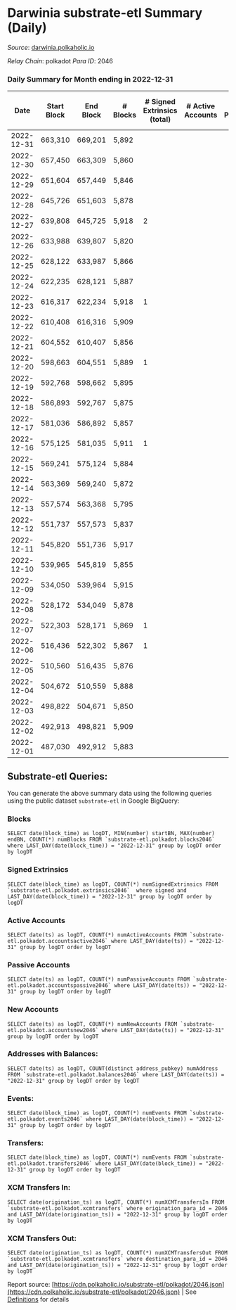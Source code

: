# Darwinia substrate-etl Summary (Daily)

_Source_: [darwinia.polkaholic.io](https://darwinia.polkaholic.io)

*Relay Chain*: polkadot
*Para ID*: 2046



### Daily Summary for Month ending in 2022-12-31


| Date | Start Block | End Block | # Blocks | # Signed Extrinsics (total) | # Active Accounts | # Passive | # New | # Addresses with Balances | # Events | # Transfers | # XCM Transfers In | # XCM Transfers Out | Issues | 
| ---- | ----------- | --------- | -------- | --------------------------- | ----------------- | --------- | ----- | ------------------------- | -------- | ----------- | ------------------ | ------------------- | ------ |
| 2022-12-31 | 663,310 | 669,201 | 5,892 |  |  |  |  | 22 | 11,787 |   |   |   |  |
| 2022-12-30 | 657,450 | 663,309 | 5,860 |  |  |  |  | 22 | 11,723 |   |   |   |  |
| 2022-12-29 | 651,604 | 657,449 | 5,846 |  |  |  |  | 22 | 11,695 |   |   |   |  |
| 2022-12-28 | 645,726 | 651,603 | 5,878 |  |  |  |  | 22 | 11,760 |   |   |   |  |
| 2022-12-27 | 639,808 | 645,725 | 5,918 | 2 |  |  |  | 22 | 11,976 | 122  | 1  | 1  |  |
| 2022-12-26 | 633,988 | 639,807 | 5,820 |  |  |  |  | 21 | 11,643 |   |   |   |  |
| 2022-12-25 | 628,122 | 633,987 | 5,866 |  |  |  |  | 21 | 11,736 |   |   |   |  |
| 2022-12-24 | 622,235 | 628,121 | 5,887 |  |  |  |  | 21 | 11,777 |   |   |   |  |
| 2022-12-23 | 616,317 | 622,234 | 5,918 | 1 |  |  |  | 21 | 11,913 | 61  | 1  | 1  |  |
| 2022-12-22 | 610,408 | 616,316 | 5,909 |  |  |  |  | 21 | 11,821 |   |   |   |  |
| 2022-12-21 | 604,552 | 610,407 | 5,856 |  |  |  |  | 21 | 11,716 |   |   |   |  |
| 2022-12-20 | 598,663 | 604,551 | 5,889 | 1 |  |  |  | 21 | 11,787 |   |   |   |  |
| 2022-12-19 | 592,768 | 598,662 | 5,895 |  |  |  |  | 21 | 11,793 |   |   |   |  |
| 2022-12-18 | 586,893 | 592,767 | 5,875 |  |  |  |  | 21 | 11,753 |   |   |   |  |
| 2022-12-17 | 581,036 | 586,892 | 5,857 |  |  |  |  | 21 | 11,718 |   |   |   |  |
| 2022-12-16 | 575,125 | 581,035 | 5,911 | 1 |  |  |  | 21 | 11,895 | 61  | 1  | 1  |  |
| 2022-12-15 | 569,241 | 575,124 | 5,884 |  |  |  |  | 21 | 11,771 |   |   |   |  |
| 2022-12-14 | 563,369 | 569,240 | 5,872 |  |  |  |  | 21 | 11,748 |   |   |   |  |
| 2022-12-13 | 557,574 | 563,368 | 5,795 |  |  |  |  |  | 11,593 |   |   |   |  |
| 2022-12-12 | 551,737 | 557,573 | 5,837 |  |  |  |  | 21 | 11,677 |   |   |   |  |
| 2022-12-11 | 545,820 | 551,736 | 5,917 |  |  |  |  | 21 | 11,837 |   |   |   |  |
| 2022-12-10 | 539,965 | 545,819 | 5,855 |  |  |  |  | 21 | 11,714 |   |   |   |  |
| 2022-12-09 | 534,050 | 539,964 | 5,915 |  |  |  |  | 21 | 11,833 |   |   |   |  |
| 2022-12-08 | 528,172 | 534,049 | 5,878 |  |  |  |  | 21 | 11,759 |   |   |   |  |
| 2022-12-07 | 522,303 | 528,171 | 5,869 | 1 |  |  |  | 21 | 11,811 | 61  | 1  | 1  |  |
| 2022-12-06 | 516,436 | 522,302 | 5,867 | 1 |  |  |  | 21 | 11,808 | 61  | 1  | 1  |  |
| 2022-12-05 | 510,560 | 516,435 | 5,876 |  |  |  |  | 21 | 11,755 |   |   |   |  |
| 2022-12-04 | 504,672 | 510,559 | 5,888 |  |  |  |  | 21 | 11,782 |   | 1  |   |  |
| 2022-12-03 | 498,822 | 504,671 | 5,850 |  |  |  |  | 21 | 11,703 |   |   |   |  |
| 2022-12-02 | 492,913 | 498,821 | 5,909 |  |  |  |  | 21 | 11,822 |   |   |   |  |
| 2022-12-01 | 487,030 | 492,912 | 5,883 |  |  |  |  | 21 | 11,769 |   |   |   |  |

## Substrate-etl Queries:
You can generate the above summary data using the following queries using the public dataset `substrate-etl` in Google BigQuery:


### Blocks
```
SELECT date(block_time) as logDT, MIN(number) startBN, MAX(number) endBN, COUNT(*) numBlocks FROM `substrate-etl.polkadot.blocks2046`  where LAST_DAY(date(block_time)) = "2022-12-31" group by logDT order by logDT
```


### Signed Extrinsics
```
SELECT date(block_time) as logDT, COUNT(*) numSignedExtrinsics FROM `substrate-etl.polkadot.extrinsics2046`  where signed and LAST_DAY(date(block_time)) = "2022-12-31" group by logDT order by logDT
```


### Active Accounts
```
SELECT date(ts) as logDT, COUNT(*) numActiveAccounts FROM `substrate-etl.polkadot.accountsactive2046` where LAST_DAY(date(ts)) = "2022-12-31" group by logDT order by logDT
```


### Passive Accounts
```
SELECT date(ts) as logDT, COUNT(*) numPassiveAccounts FROM `substrate-etl.polkadot.accountspassive2046` where LAST_DAY(date(ts)) = "2022-12-31" group by logDT order by logDT
```


### New Accounts
```
SELECT date(ts) as logDT, COUNT(*) numNewAccounts FROM `substrate-etl.polkadot.accountsnew2046` where LAST_DAY(date(ts)) = "2022-12-31" group by logDT order by logDT
```


### Addresses with Balances:
```
SELECT date(ts) as logDT, COUNT(distinct address_pubkey) numAddress FROM `substrate-etl.polkadot.balances2046` where LAST_DAY(date(ts)) = "2022-12-31" group by logDT order by logDT
```


### Events:
```
SELECT date(block_time) as logDT, COUNT(*) numEvents FROM `substrate-etl.polkadot.events2046` where LAST_DAY(date(block_time)) = "2022-12-31" group by logDT order by logDT
```


### Transfers:
```
SELECT date(block_time) as logDT, COUNT(*) numEvents FROM `substrate-etl.polkadot.transfers2046` where LAST_DAY(date(block_time)) = "2022-12-31" group by logDT order by logDT
```


### XCM Transfers In:
```
SELECT date(origination_ts) as logDT, COUNT(*) numXCMTransfersIn FROM `substrate-etl.polkadot.xcmtransfers` where origination_para_id = 2046 and LAST_DAY(date(origination_ts)) = "2022-12-31" group by logDT order by logDT
```


### XCM Transfers Out:
```
SELECT date(origination_ts) as logDT, COUNT(*) numXCMTransfersOut FROM `substrate-etl.polkadot.xcmtransfers` where destination_para_id = 2046 and LAST_DAY(date(origination_ts)) = "2022-12-31" group by logDT order by logDT
```



Report source: [https://cdn.polkaholic.io/substrate-etl/polkadot/2046.json](https://cdn.polkaholic.io/substrate-etl/polkadot/2046.json) | See [Definitions](/DEFINITIONS.md) for details

